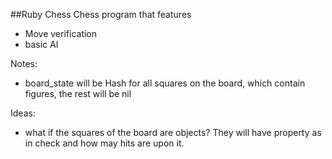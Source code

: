 ##Ruby Chess
Chess program that features
   * Move verification
   * basic AI

Notes:
 - board_state will be Hash for all squares on the board, which contain figures, the rest will be nil

Ideas:
 - what if the squares of the board are objects? They will have property as in check and how may hits are upon it.